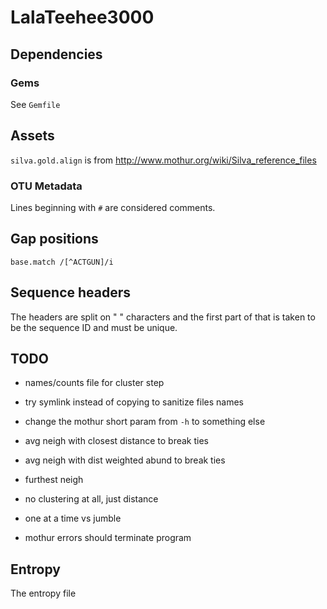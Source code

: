 # LalaTeehee3000 #

## Dependencies ##

### Gems ###

See `Gemfile`

## Assets ##

`silva.gold.align` is from http://www.mothur.org/wiki/Silva_reference_files

### OTU Metadata ###

Lines beginning with `#` are considered comments.

## Gap positions ##

`base.match /[^ACTGUN]/i`

## Sequence headers ##

The headers are split on " " characters and the first part of that is
taken to be the sequence ID and must be unique.

## TODO ##

- names/counts file for cluster step
- try symlink instead of copying to sanitize files names
- change the mothur short param from `-h` to something else

- avg neigh with closest distance to break ties
- avg neigh with dist weighted abund to break ties
- furthest neigh
- no clustering at all, just distance
- one at a time vs jumble

- mothur errors should terminate program

## Entropy ##

The entropy file
